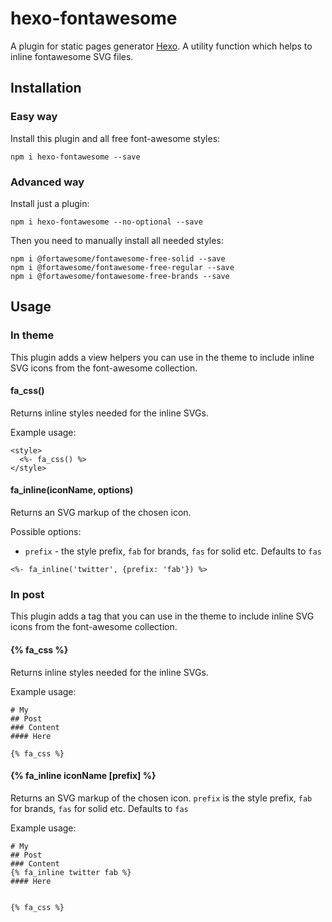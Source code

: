 # hexo-fontawesome
A plugin for static pages generator [Hexo](https://github.com/hexojs/hexo).
A utility function which helps to inline fontawesome SVG files.


## Installation

### Easy way

Install this plugin and all free font-awesome styles:
 
```
npm i hexo-fontawesome --save
```

### Advanced way

Install just a plugin:

```
npm i hexo-fontawesome --no-optional --save
```

Then you need to manually install all needed styles:

```
npm i @fortawesome/fontawesome-free-solid --save
npm i @fortawesome/fontawesome-free-regular --save
npm i @fortawesome/fontawesome-free-brands --save
```

## Usage

### In theme

This plugin adds a view helpers you can use in the theme to include inline SVG icons 
from the font-awesome collection.

#### fa_css()

Returns inline styles needed for the inline SVGs.

Example usage:

```
<style>
  <%- fa_css() %>
</style>
```

#### fa_inline(iconName, options)

Returns an SVG markup of the chosen icon.
  
Possible options:

 - `prefix` - the style prefix, `fab` for brands, `fas` for solid etc. Defaults to `fas`
 
```
<%- fa_inline('twitter', {prefix: 'fab'}) %>
```

### In post

This plugin adds a tag that you can use in the theme to include inline SVG icons
from the font-awesome collection.

#### {% fa_css %}

Returns inline styles needed for the inline SVGs.

Example usage:

```
# My
## Post
### Content
#### Here

{% fa_css %}
```

#### {% fa_inline iconName [prefix] %}

Returns an SVG markup of the chosen icon.
`prefix` is the style prefix, `fab` for brands, `fas` for solid etc. Defaults to `fas`

Example usage:

```
# My
## Post
### Content
{% fa_inline twitter fab %}
#### Here


{% fa_css %}
```
